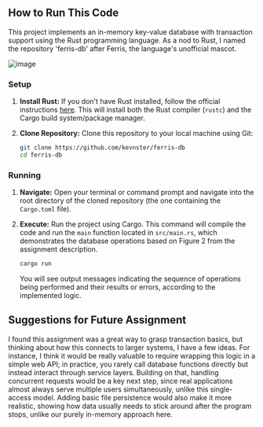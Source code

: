 ## How to Run This Code

This project implements an in-memory key-value database with transaction support using the Rust programming language. As a nod to Rust, I named the repository 'ferris-db' after Ferris, the language's unofficial mascot.

![image](https://github.com/user-attachments/assets/ce4aa9e3-17b8-407a-af55-566260b092d9)

### Setup

1.  **Install Rust:** If you don't have Rust installed, follow the official instructions [here](https://www.rust-lang.org/tools/install). This will install both the Rust compiler (`rustc`) and the Cargo build system/package manager.
2.  **Clone Repository:** Clone this repository to your local machine using Git:  

    ```bash
    git clone https://github.com/kevnster/ferris-db
    cd ferris-db
    ```

### Running

1.  **Navigate:** Open your terminal or command prompt and navigate into the root directory of the cloned repository (the one containing the `Cargo.toml` file).
2.  **Execute:** Run the project using Cargo. This command will compile the code and run the `main` function located in `src/main.rs`, which demonstrates the database operations based on Figure 2 from the assignment description.

    ```bash
    cargo run
    ```
    You will see output messages indicating the sequence of operations being performed and their results or errors, according to the implemented logic.

## Suggestions for Future Assignment 

I found this assignment was a great way to grasp transaction basics, but thinking about how this connects to larger systems, I have a few ideas. For instance, I think it would be really valuable to require wrapping this logic in a simple web API; in practice, you rarely call database functions directly but instead interact through service layers. Building on that, handling concurrent requests would be a key next step, since real applications almost always serve multiple users simultaneously, unlike this single-access model. Adding basic file persistence would also make it more realistic, showing how data usually needs to stick around after the program stops, unlike our purely in-memory approach here.
